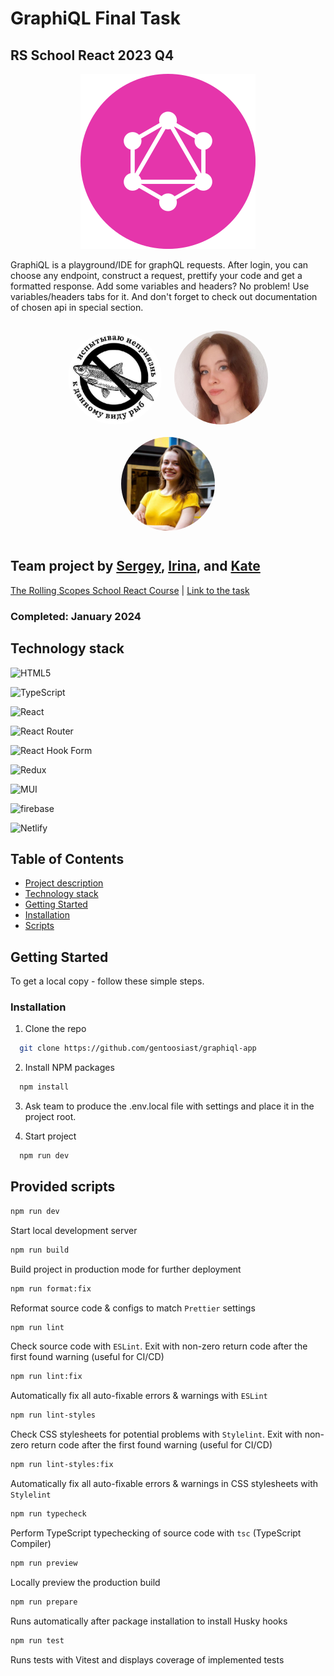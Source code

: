 # GraphiQL Final Task

## RS School React 2023 Q4

<!-- PROJECT LOGO -->
<p align="center">
  <img src='public/small-logo.svg'>
</p>

GraphiQL is a playground/IDE for graphQL requests. After login, you can choose any endpoint, construct a request, prettify your code and get a formatted response. Add some variables and headers? No problem! Use variables/headers tabs for it. And don't forget to check out documentation of chosen api in special section.

<div align="center" style="display: flex; justify-content: center; padding: 5px; flex-wrap: wrap;">
  <img src="public/1.jpg" alt="Sergey" width="150px" height="150px" style="border-radius: 50%; margin: 10px">
  <img src="public/2.jpg" alt="Irina" width="150px" height="150px" style="border-radius: 50%; margin: 10px">
  <img src="public/kate.jpg" alt="Kate" width="150px" height="150px" style="border-radius: 50%; margin: 10px">
</div>

## Team project by [Sergey](https://github.com/gentoosiast), [Irina](https://github.com/Irina-Grebennikova), and [Kate](https://github.com/KateGoncharik)

[The Rolling Scopes School React Course](https://rs.school/react/) | [Link to the task](https://github.com/rolling-scopes-school/tasks/blob/master/react/modules/graphiql.md)

### Completed: January 2024

## Technology stack

![HTML5](https://img.shields.io/badge/html5-%23E34F26.svg?style=for-the-badge&logo=html5&logoColor=white)

![TypeScript](https://img.shields.io/badge/typescript-%23007ACC.svg?style=for-the-badge&logo=typescript&logoColor=white)

![React](https://img.shields.io/badge/react-%2320232a.svg?style=for-the-badge&logo=react&logoColor=%2361DAFB)

![React Router](https://img.shields.io/badge/React_Router-CA4245?style=for-the-badge&logo=react-router&logoColor=white)

![React Hook Form](https://img.shields.io/badge/React%20Hook%20Form-%23EC5990.svg?style=for-the-badge&logo=reacthookform&logoColor=white)

![Redux](https://img.shields.io/badge/redux-%23593d88.svg?style=for-the-badge&logo=redux&logoColor=white)

![MUI](https://img.shields.io/badge/MUI-%230081CB.svg?style=for-the-badge&logo=mui&logoColor=white)

![firebase](https://img.shields.io/badge/firebase-ffca28?style=for-the-badge&logo=firebase&logoColor=black)

![Netlify](https://img.shields.io/badge/netlify-%23000000.svg?style=for-the-badge&logo=netlify&logoColor=#00C7B7)

<!-- TABLE OF CONTENTS -->

## Table of Contents

- [Project description](#rs-school-react-2023-q4)
- [Technology stack](#technology-stack)
- [Getting Started](#getting-started)
- [Installation](#installation)
- [Scripts](#provided-scripts)

<!-- GETTING STARTED -->

## Getting Started

To get a local copy - follow these simple steps.

### Installation

1. Clone the repo

```sh
  git clone https://github.com/gentoosiast/graphiql-app
```

2. Install NPM packages

```sh
  npm install
```

3. Ask team to produce the .env.local file with settings and place it in the project root.

4. Start project

```sh
  npm run dev
```

<!-- SCRIPTS -->

## Provided scripts

```sh
npm run dev
```

Start local development server

```sh
npm run build
```

Build project in production mode for further deployment

```sh
npm run format:fix
```

Reformat source code & configs to match `Prettier` settings

```sh
npm run lint
```

Check source code with `ESLint`. Exit with non-zero return code after the first found warning (useful for CI/CD)

```sh
npm run lint:fix
```

Automatically fix all auto-fixable errors & warnings with `ESLint`

```sh
npm run lint-styles
```

Check CSS stylesheets for potential problems with `Stylelint`. Exit with non-zero return code after the first found warning (useful for CI/CD)

```sh
npm run lint-styles:fix
```

Automatically fix all auto-fixable errors & warnings in CSS stylesheets with `Stylelint`

```sh
npm run typecheck
```

Perform TypeScript typechecking of source code with `tsc` (TypeScript Compiler)

```sh
npm run preview
```

Locally preview the production build

```sh
npm run prepare
```

Runs automatically after package installation to install Husky hooks

```sh
npm run test
```

Runs tests with Vitest and displays coverage of implemented tests
